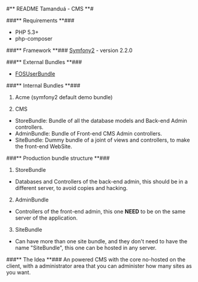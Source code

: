 #** README Tamanduá - CMS **#

###** Requirements **###
 * PHP 5.3+
 * php-composer

###** Framework **###
[Symfony2](http://symfony.com/]) - version 2.2.0

###** External Bundles **###
 * [FOSUserBundle](https://github.com/FriendsOfSymfony/FOSUserBundle)

###** Internal Bundles **###
 1. Acme (symfony2 default demo bundle)

 2. CMS

  - StoreBundle: Bundle of all the database models and Back-end Admin controllers.
  - AdminBundle: Bundle of Front-end CMS Admin controllers.
  - SiteBundle: Dummy bundle of a joint of views and controllers, to make the front-end WebSite.

###** Production bundle structure **###
 1. StoreBundle

  - Databases and Controllers of the back-end admin, this should be in a different server, to avoid copies and hacking.

 2. AdminBundle

  - Controllers of the front-end admin, this one **NEED** to be on the same server of the application.

 3. SiteBundle

  - Can have more than one site bundle, and they don't need to have the name "SiteBundle", this one can be hosted in any server.

###** The Idea **###
An powered CMS with the core no-hosted on the client, with a administrator area that you can administer how many sites as you want.
